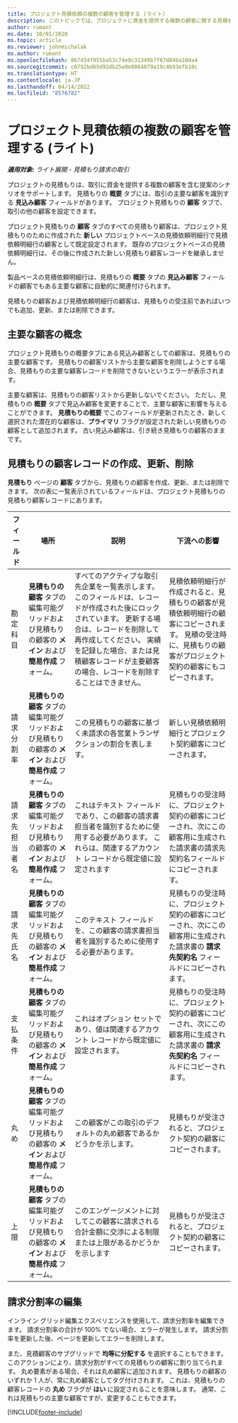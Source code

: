 ```yaml
---
title: プロジェクト見積依頼の複数の顧客を管理する (ライト)
description: このトピックでは、プロジェクトに資金を提供する複数の顧客に関する見積もりの作業について説明します。 (Sales)
author: rumant
ms.date: 10/01/2020
ms.topic: article
ms.reviewer: johnmichalak
ms.author: rumant
ms.openlocfilehash: 867d34f955ba53c74e9c31349b7f67d84ba10da4
ms.sourcegitcommit: c0792bd65d92db25e0e8864879a19c4b93efb10c
ms.translationtype: HT
ms.contentlocale: ja-JP
ms.lasthandoff: 04/14/2022
ms.locfileid: "8576782"
---
```

# <a name="manage-multiple-customers-on-project-quotes---lite"></a>プロジェクト見積依頼の複数の顧客を管理する (ライト)

_**適用対象:** ライト展開 - 見積もり請求の取引_

プロジェクトの見積もりは、取引に資金を提供する複数の顧客を含む提案のシナリオをサポートします。 見積もりの **概要** タブには、取引の主要な顧客を識別する **見込み顧客** フィールドがあります。 プロジェクト見積もりの **顧客** タブで、取引の他の顧客を設定できます。

プロジェクト見積もりの **顧客** タブのすべての見積もり顧客は、プロジェクト見積もりのために作成された **新しい** プロジェクトベースの見積依頼明細行で見積依頼明細行の顧客として既定設定されます。 既存のプロジェクトベースの見積依頼明細行は、その後に作成された新しい見積もり顧客レコードを継承しません。

製品ベースの見積依頼明細行は、見積もりの **概要** タブの **見込み顧客** フィールドの顧客でもある主要な顧客に自動的に関連付けられます。

見積もりの顧客および見積依頼明細行の顧客は、見積もりの受注前であればいつでも追加、更新、または削除できます。

## <a name="concept-of-a-primary-customer"></a>主要な顧客の概念

プロジェクト見積もりの概要タブにある見込み顧客としての顧客は、見積もりの主要な顧客です。 見積もりの顧客リストから主要な顧客を削除しようとする場合、見積もりの主要な顧客レコードを削除できないというエラーが表示されます。

主要な顧客は、見積もりの顧客リストから更新しないでください。 ただし、見積もりの **概要** タブで見込み顧客を変更することで、主要な顧客に影響を与えることができます。 **見積もりの概要** でこのフィールドが更新されたとき、新しく選択された潜在的な顧客は、**プライマリ** フラグが設定された新しい見積もりの顧客として追加されます。 古い見込み顧客は、引き続き見積もりの顧客のままです。

## <a name="create-update-or-delete-a-quote-customer-record"></a>見積もりの顧客レコードの作成、更新、削除

**見積もり** ページの **顧客** タブから、見積もりの顧客を作成、更新、または削除できます。 次の表に一覧表示されているフィールドは、プロジェクト見積もりの見積もり顧客レコードにあります。

| **フィールド** | **場所** | **説明** | **下流への影響** |
| --- | --- | --- | --- |
| 勘定科目 | **見積もりの顧客** タブの編集可能グリッドおよび見積もりの顧客の **メイン** および **簡易作成** フォーム。 | すべてのアクティブな取引先企業を一覧表示します。 このフィールドは、レコードが作成された後にロックされています。 更新する場合は、レコードを削除して再作成してください。 実績を記録した場合、または見積顧客レコードが主要顧客の場合、レコードを削除することはできません。 | 見積依頼明細行が作成されると、見積もりの顧客が見積依頼明細行の顧客にコピーされます。 見積の受注時に、見積もりの顧客がプロジェクト契約の顧客にもコピーされます。 |
| 請求分割率 | **見積もりの顧客** タブの編集可能グリッドおよび見積もりの顧客の **メイン** および **簡易作成** フォーム。 | この見積もりの顧客に基づく未請求の各営業トランザクションの割合を表します。 | 新しい見積依頼明細行とプロジェクト契約顧客にコピーされます。 |
| 請求先担当者名 | **見積もりの顧客** タブの編集可能グリッドおよび見積もりの顧客の **メイン** および **簡易作成** フォーム。 | これはテキスト フィールドであり、この顧客の請求書担当者を識別するために使用する必要があります。 これらは、関連するアカウント レコードから既定値に設定されます | 見積もりの受注時に、プロジェクト契約の顧客にコピーされ、次にこの顧客用に生成された請求書の請求先契約名フィールドにコピーされます。 |
| 請求先氏名 | **見積もりの顧客** タブの編集可能グリッドおよび見積もりの顧客の **メイン** および **簡易作成** フォーム。 | このテキスト フィールドを、この顧客の請求書担当者を識別するために使用する必要があります。 | 見積もりの受注時に、プロジェクト契約の顧客にコピーされ、次にこの顧客用に生成された請求書の **請求先契約名** フィールドにコピーされます。 |
| 支払条件 | **見積もりの顧客** タブの編集可能グリッドおよび見積もりの顧客の **メイン** および **簡易作成** フォーム。 | これはオプション セットであり、値は関連するアカウント レコードから既定値に設定されます。 | 見積もりの受注時に、プロジェクト契約の顧客にコピーされ、次にこの顧客用に生成された請求書の **請求先契約名** フィールドにコピーされます。 |
| 丸め | **見積もりの顧客** タブの編集可能グリッドおよび見積もりの顧客の **メイン** および **簡易作成** フォーム。 | この顧客がこの取引のデフォルトの丸め顧客であるかどうかを示します。 | 見積もりが受注されると、プロジェクト契約の顧客にコピーされます。 |
| 上限 | **見積もりの顧客** タブの編集可能グリッドおよび見積もりの顧客の **メイン** および **簡易作成** フォーム。 | このエンゲージメントに対してこの顧客に請求される合計金額に交渉による制限または上限があるかどうかを示します | 見積もりが受注されると、プロジェクト契約の顧客にコピーされます。 |

## <a name="editing-billing-split-percentages"></a>請求分割率の編集

インライン グリッド編集エクスペリエンスを使用して、請求分割率を編集できます。 請求分割率の合計が 100% でない場合、エラーが発生します。 請求分割率を更新した後、ページを更新してエラーを削除します。

また、見積顧客のサブグリッドで **均等に分配する** を選択することもできます。 このアクションにより、請求分割がすべての見積もりの顧客に割り当てられます。 丸め要素がある場合、それは丸め顧客に追加されます。 見積もりの顧客のいずれか 1 人が、常に丸め顧客としてタグ付けされます。 これは、見積もりの顧客レコードの **丸め** フラグが **はい** に設定されることを意味します。 通常、これは見積もりの主要な顧客ですが、変更することもできます。


[!INCLUDE[footer-include](../../includes/footer-banner.md)]
